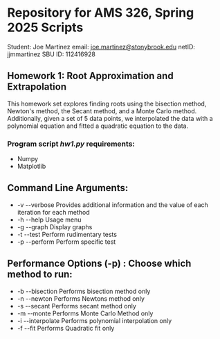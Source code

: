 
# Repository for AMS 326, Spring 2025 Scripts
Student: Joe Martinez
email: joe.martinez@stonybrook.edu
netID: jjmmartinez
SBU ID: 112416928

## Homework 1: Root Approximation and Extrapolation
This homework set explores finding roots using the bisection method, Newton's method, the Secant method, and a Monte Carlo method. Additionally, given a set of 5 data points, we interpolated the data with a polynomial equation and  fitted a quadratic equation to the data.

### Program script *hw1.py* requirements:
- Numpy
- Matplotlib

## Command Line Arguments: 
-   -v  --verbose       Provides additional information and the value of each iteration for each method
-   -h  --help          Usage menu
-   -g  --graph         Display graphs 
-   -t  --test          Perform rudimentary tests 
-   -p  --perform       Perform specific test


## Performance Options (-p) : Choose which method to run:
-   -b  --bisection         Performs bisection method only 
-   -n  --newton            Performs Newtons method only
-   -s  --secant            Performs secant method only
-   -m  --monte             Performs Monte Carlo Method only
-   -i  --interpolate       Performs polynomial interpolation only
-   -f  --fit               Performs Quadratic fit only